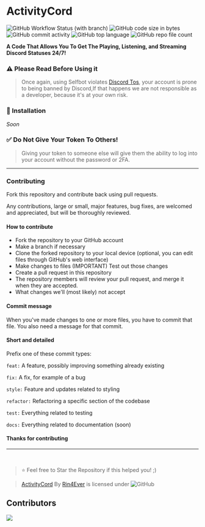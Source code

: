 # ActivityCord
<img alt="GitHub Workflow Status (with branch)" src="https://img.shields.io/github/actions/workflow/status/rinxyzz/ActivityCord/codeql.yml?branch=main&style=for-the-badge">
<img alt="GitHub code size in bytes" src="https://img.shields.io/github/languages/code-size/rinxyzz/ActivityCord?style=for-the-badge">
<img alt="GitHub commit activity" src="https://img.shields.io/github/commit-activity/y/rinxyzz/ActivityCord">
<img alt="GitHub top language" src="https://img.shields.io/github/languages/top/rinxyzz/ActivityCord?style=social">
<img alt="GitHub repo file count" src="https://img.shields.io/github/directory-file-count/rinxyzz/ActivityCord?style=social">

**A Code That Allows You To Get The Playing, Listening, and Streaming Discord Statuses 24/7!**

### ⚠️ Please Read Before Using it
> Once again, using Selfbot violates [Discord Tos](https://discord.com/terms), your account is prone to being banned by Discord,If that happens we are not responsible as a developer, because it's at your own risk.

### 🔧 Installation
*Soon*

### ✅ Do Not Give Your Token To Others!
> Giving your token to someone else will give them the ability to log into your account without the password or 2FA.

---
### Contributing
Fork this repository and contribute back using pull requests.

Any contributions, large or small, major features, bug fixes, are welcomed and appreciated, but will be thoroughly reviewed.

#### How to contribute
- Fork the repository to your GitHub account
- Make a branch if necessary
- Clone the forked repository to your local device (optional, you can edit files through GitHub's web interface)
- Make changes to files
(IMPORTANT) Test out those changes
- Create a pull request in this repository
- The repository members will review your pull request, and merge it when they are accepted.
- What changes we'll (most likely) not accept

#### Commit message
When you've made changes to one or more files, you have to commit that file. You also need a message for that commit.

#### Short and detailed
Prefix one of these commit types:

`feat:` A feature, possibly improving something already existing

`fix:` A fix, for example of a bug

`style:` Feature and updates related to styling

`refactor:` Refactoring a specific section of the codebase 

`test:` Everything related to testing 

`docs:` Everything related to documentation (soon)

#### Thanks for contributing

---

</br>

> ⭐ Feel free to Star the Repository if this helped you! ;)

> [ActivityCord](https://github.com/rinxyzz/ActivityCord) By [Rin4Ever](https://rin4ever.xyz) is licensed under <img alt="GitHub" src="https://img.shields.io/github/license/rinxyzz/ActivityCord">
## Contributors
<a href="https://github.com/rinxyzz/ActivityCord/graphs/contributors">
  <img src="https://contrib.rocks/image?repo=rinxyzz/ActivityCord" />
</a>

